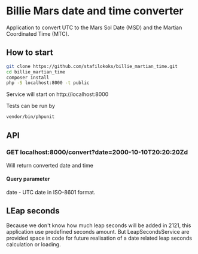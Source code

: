 # Billie Mars date and time converter
Application to convert UTC to the Mars Sol Date (MSD) and the Martian Coordinated Time (MTC).

## How to start
```bash
git clone https://github.com/stafilokoks/billie_martian_time.git
cd billie_martian_time
composer install
php -S localhost:8000 -t public
```
Service will start on http://localhost:8000

Tests can be run by
```bash
vendor/bin/phpunit
```

## API 
### GET localhost:8000/convert?date=2000-10-10T20:20:20Zd
Will return converted date and time

#### Query parameter
date - UTC date in ISO-8601 format. 

## LEap seconds
Because we don't know how much leap seconds will be added in 2121, this application use predefined seconds amount. 
But LeapSecondsService are provided space in code for future realisation of a date related leap seconds calculation 
or loading.
